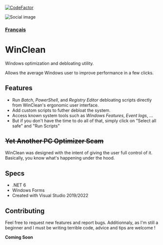 [![CodeFactor](https://www.codefactor.io/repository/github/raphaelbardini/winclean/badge)](https://www.codefactor.io/repository/github/raphaelbardini/winclean)

![Social image](https://repository-images.githubusercontent.com/409236079/4a4e854b-4552-4269-93e4-312f0e133bfd)

### [Français](README.fr.md)

# WinClean
Windows optimization and debloating utility. 

Allows the average Windows user to improve performance in a few clicks.

## Features

- Run *Batch*, *PowerShell*, and *Registry Editor* debloating scripts directly from WinClean's ergonomic user interface.
- Add custom scripts to futher debloat the system.
- Access known system tools such as *Windows Features*, *Event logs*, ...
- But if you don't have the time to do all of that, simply click on "Select all safe" and "Run Scripts"

## ~~Yet Another PC Optimizer Scam~~

WinClean was designed with the intent of giving the user full control of it.
Basically, you know what's happening under the hood.

## Specs

- .NET 6
- Windows Forms
- Created with Visual Studio 2019/2022

## Contributing
Feel free to request new features and report bugs.
Additionnaly, as I'm still a beginner and I must be writing terrible code, advice and tips are welcome !

**Coming Soon**
